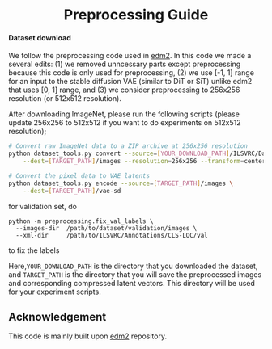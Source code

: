 <h1 align="center"> Preprocessing Guide
</h1>

#### Dataset download

We follow the preprocessing code used in [edm2](https://github.com/NVlabs/edm2). In this code we made a several edits: (1) we removed unncessary parts except preprocessing because this code is only used for preprocessing, (2) we use [-1, 1] range for an input to the stable diffusion VAE (similar to DiT or SiT) unlike edm2 that uses [0, 1] range, and (3) we consider preprocessing to 256x256 resolution (or 512x512 resolution).

After downloading ImageNet, please run the following scripts (please update 256x256 to 512x512 if you want to do experiments on 512x512 resolution);

```bash
# Convert raw ImageNet data to a ZIP archive at 256x256 resolution
python dataset_tools.py convert --source=[YOUR_DOWNLOAD_PATH]/ILSVRC/Data/CLS-LOC/train \
    --dest=[TARGET_PATH]/images --resolution=256x256 --transform=center-crop-dhariwal
```

```bash
# Convert the pixel data to VAE latents
python dataset_tools.py encode --source=[TARGET_PATH]/images \
    --dest=[TARGET_PATH]/vae-sd
```

for validation set, do

```
python -m preprocessing.fix_val_labels \
  --images-dir  /path/to/dataset/validation/images \
  --xml-dir     /path/to/ILSVRC/Annotations/CLS-LOC/val
```
to fix the labels

Here,`YOUR_DOWNLOAD_PATH` is the directory that you downloaded the dataset, and `TARGET_PATH` is the directory that you will save the preprocessed images and corresponding compressed latent vectors. This directory will be used for your experiment scripts. 

## Acknowledgement

This code is mainly built upon [edm2](https://github.com/NVlabs/edm2) repository.

